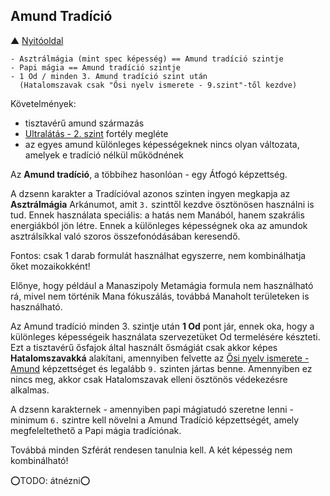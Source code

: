 ## Amund Tradíció

▲ [Nyitóoldal](start.md)

```
- Asztrálmágia (mint spec képesség) == Amund tradíció szintje
- Papi mágia == Amund tradíció szintje
- 1 Od / minden 3. Amund tradíció szint után
  (Hatalomszavak csak "Ősi nyelv ismerete - 9.szint"-től kezdve)
```

Követelmények:
- tisztavérű amund származás
- [Ultralátás - 2. szint](fortelyok.erzekek/ultralatas.md) fortély megléte
- az egyes amund különleges képességeknek nincs olyan változata, amelyek e tradíció nélkül működnének

Az **Amund tradíció**, a többihez hasonlóan - egy Átfogó képzettség.

A dzsenn karakter a Tradícióval azonos szinten ingyen megkapja az **Asztrálmágia** Arkánumot, amit `3.` szinttől kezdve ösztönösen használni is tud. Ennek használata speciális: a hatás nem Manából, hanem szakrális energiákból jön létre. Ennek a különleges képességnek oka az amundok asztrálsíkkal való szoros összefonódásában keresendő.

Fontos: csak 1 darab formulát használhat egyszerre, nem kombinálhatja őket mozaikokként!

Előnye, hogy például a Manaszipoly Metamágia formula nem használható rá, mivel nem történik Mana fókuszálás, továbbá Manaholt területeken is használható.

Az Amund tradíció minden 3. szintje után **1 Od** pont jár, ennek oka, hogy a különleges képességeik használata szervezetüket Od termelésére készteti. Ezt a tisztavérű ősfajok által használt ősmágiát csak akkor képes **Hatalomszavakká** alakítani, amennyiben felvette az [Ősi nyelv ismerete - Amund](kepzettsegek/osi_nyelv_ismerete.md) képzettséget és legalább `9.` szinten jártas benne. Amennyiben ez nincs meg, akkor csak Hatalomszavak elleni ösztönös védekezésre alkalmas.

A dzsenn karakternek - amennyiben papi mágiatudó szeretne lenni - minimum `6.` szintre kell növelni a Amund Tradíció képzettségét, amely megfeleltethető a Papi mágia tradíciónak.

Továbbá minden Szférát rendesen tanulnia kell.  A két képesség nem kombinálható!

⭕TODO: átnézni⭕
